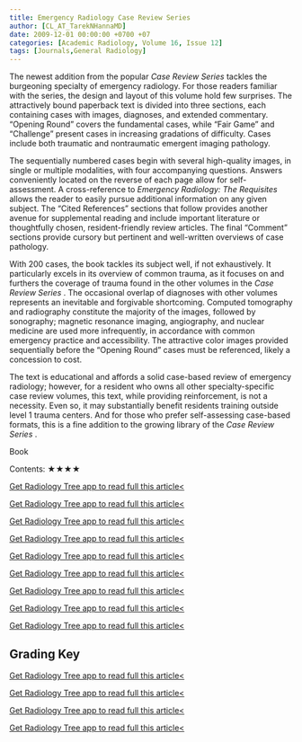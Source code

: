 ```yaml
---
title: Emergency Radiology Case Review Series
author: [CL_AT_TarekNHannaMD]
date: 2009-12-01 00:00:00 +0700 +07
categories: [Academic Radiology, Volume 16, Issue 12]
tags: [Journals,General Radiology]
---
```

The newest addition from the popular _Case Review Series_ tackles the burgeoning specialty of emergency radiology. For those readers familiar with the series, the design and layout of this volume hold few surprises. The attractively bound paperback text is divided into three sections, each containing cases with images, diagnoses, and extended commentary. “Opening Round” covers the fundamental cases, while “Fair Game” and “Challenge” present cases in increasing gradations of difficulty. Cases include both traumatic and nontraumatic emergent imaging pathology.

The sequentially numbered cases begin with several high-quality images, in single or multiple modalities, with four accompanying questions. Answers conveniently located on the reverse of each page allow for self-assessment. A cross-reference to _Emergency Radiology: The Requisites_ allows the reader to easily pursue additional information on any given subject. The “Cited References” sections that follow provides another avenue for supplemental reading and include important literature or thoughtfully chosen, resident-friendly review articles. The final “Comment” sections provide cursory but pertinent and well-written overviews of case pathology.

With 200 cases, the book tackles its subject well, if not exhaustively. It particularly excels in its overview of common trauma, as it focuses on and furthers the coverage of trauma found in the other volumes in the _Case Review Series_ . The occasional overlap of diagnoses with other volumes represents an inevitable and forgivable shortcoming. Computed tomography and radiography constitute the majority of the images, followed by sonography; magnetic resonance imaging, angiography, and nuclear medicine are used more infrequently, in accordance with common emergency practice and accessibility. The attractive color images provided sequentially before the “Opening Round” cases must be referenced, likely a concession to cost.

The text is educational and affords a solid case-based review of emergency radiology; however, for a resident who owns all other specialty-specific case review volumes, this text, while providing reinforcement, is not a necessity. Even so, it may substantially benefit residents training outside level 1 trauma centers. And for those who prefer self-assessing case-based formats, this is a fine addition to the growing library of the _Case Review Series_ .

Book

Contents: ★★★★

[Get Radiology Tree app to read full this article<](https://clinicalpub.com/app)

[Get Radiology Tree app to read full this article<](https://clinicalpub.com/app)

[Get Radiology Tree app to read full this article<](https://clinicalpub.com/app)

[Get Radiology Tree app to read full this article<](https://clinicalpub.com/app)

[Get Radiology Tree app to read full this article<](https://clinicalpub.com/app)

[Get Radiology Tree app to read full this article<](https://clinicalpub.com/app)

[Get Radiology Tree app to read full this article<](https://clinicalpub.com/app)

[Get Radiology Tree app to read full this article<](https://clinicalpub.com/app)

[Get Radiology Tree app to read full this article<](https://clinicalpub.com/app)

## Grading Key

[Get Radiology Tree app to read full this article<](https://clinicalpub.com/app)

[Get Radiology Tree app to read full this article<](https://clinicalpub.com/app)

[Get Radiology Tree app to read full this article<](https://clinicalpub.com/app)

[Get Radiology Tree app to read full this article<](https://clinicalpub.com/app)